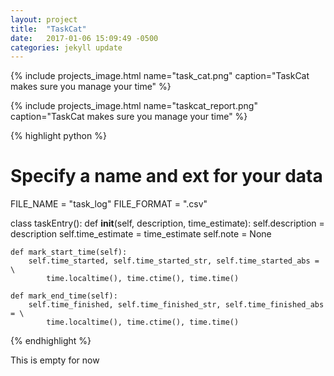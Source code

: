 ```yaml
---
layout: project
title:  "TaskCat"
date:   2017-01-06 15:09:49 -0500
categories: jekyll update
---
```


{% include projects_image.html name="task_cat.png" caption="TaskCat makes sure you manage your time" %}

{% include projects_image.html name="taskcat_report.png" caption="TaskCat makes sure you manage your time" %}

{% highlight python %}
# Specify a name and ext for your data
FILE_NAME = "task_log"
FILE_FORMAT = ".csv"

class taskEntry():
    def __init__(self, description, time_estimate):
        self.description = description
        self.time_estimate = time_estimate
        self.note = None

    def mark_start_time(self):
        self.time_started, self.time_started_str, self.time_started_abs = \
            time.localtime(), time.ctime(), time.time()

    def mark_end_time(self):
        self.time_finished, self.time_finished_str, self.time_finished_abs = \
            time.localtime(), time.ctime(), time.time()
{% endhighlight %}

This is empty for now
